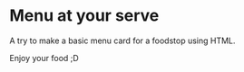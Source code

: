 # Menu at your serve
A try to make a basic menu card for a foodstop using HTML.

Enjoy your food ;D
